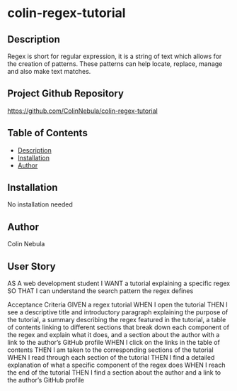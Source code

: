 # colin-regex-tutorial

## Description
Regex is short for regular expression, it is a string of text which allows for the creation of patterns. These patterns can help locate, replace, manage and also make text matches.

## Project Github Repository
https://github.com/ColinNebula/colin-regex-tutorial
## Table of Contents
  - [Description](#description)
  - [Installation](#installation)
  - [Author](#author)

## Installation
No installation needed

## Author
Colin Nebula

## User Story
AS A web development student
I WANT a tutorial explaining a specific regex
SO THAT I can understand the search pattern the regex defines

Acceptance Criteria
GIVEN a regex tutorial
WHEN I open the tutorial
THEN I see a descriptive title and introductory paragraph explaining the purpose of the tutorial, a summary describing the regex featured in the tutorial, a table of contents linking to different sections that break down each component of the regex and explain what it does, and a section about the author with a link to the author’s GitHub profile
WHEN I click on the links in the table of contents
THEN I am taken to the corresponding sections of the tutorial
WHEN I read through each section of the tutorial
THEN I find a detailed explanation of what a specific component of the regex does
WHEN I reach the end of the tutorial
THEN I find a section about the author and a link to the author’s GitHub profile